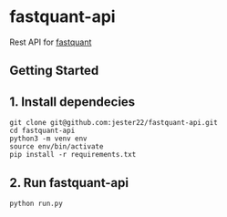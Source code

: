 # fastquant-api
Rest API for [fastquant](https://github.com/enzoampil/fastquant "Fastquant's GitHUb Page")

## Getting Started

## 1. Install dependecies
```
git clone git@github.com:jester22/fastquant-api.git
cd fastquant-api
python3 -m venv env
source env/bin/activate
pip install -r requirements.txt
```
## 2. Run fastquant-api
```
python run.py
```
